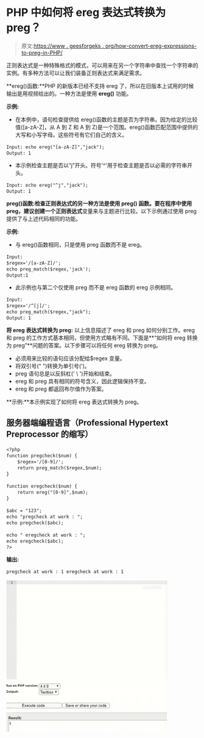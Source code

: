 # PHP 中如何将 ereg 表达式转换为 preg？

> 原文:[https://www . geesforgeks . org/how-convert-ereg-expressions-to-preg-in-PHP/](https://www.geeksforgeeks.org/how-to-convert-ereg-expressions-to-preg-in-php/)

正则表达式是一种特殊格式的模式，可以用来在另一个字符串中查找一个字符串的实例。有多种方法可以让我们装备正则表达式来满足需求。

**ereg()函数:**PHP 的新版本已经不支持 ereg 了，所以在旧版本上试用的时候输出是用视频给出的。一种方法是使用 **ereg()** 功能。

**示例:**

*   在本例中，语句检查提供给 ereg()函数的主题是否为字符串。因为给定的比较值([a-zA-Z]，从 A 到 Z 和 A 到 Z)是一个范围。ereg()函数匹配范围中提供的大写和小写字母。这些符号有它们自己的含义。

```
Input: echo ereg("[a-zA-Z]","jack"); 
Output: 1
```

*   本示例检查主题是否以“j”开头。符号'^'用于检查主题是否以必需的字符串开头。

```
Input: echo ereg("^j","jack");
Output: 1
```

**preg()函数:**检查正则表达式的另一种方法是使用 **preg()** 函数。要在程序中使用 preg，建议创建一个**正则表达式**变量来与主题进行比较。以下示例通过使用 preg 提供了与上述代码相同的功能。

**示例:**

*   与 ereg()函数相同，只是使用 preg 函数而不是 ereg。

```
Input:  
$regex='/[a-zA-Z]/';
echo preg_match($regex,'jack');
Output:1
```

*   此示例也与第二个仅使用 preg 而不是 ereg 函数的 ereg 示例相同。

```
Input: 
$regex='/^[j]/';
echo preg_match($regex,"jack");
Output: 1
```

**将 ereg 表达式转换为 preg:** 以上信息描述了 ereg 和 preg 如何分别工作。ereg 和 preg 的工作方式基本相同，但使用方式略有不同。下面是**“如何将 ereg 转换为 preg”**问题的答案。以下步骤可以将任何 ereg 转换为 preg。

*   必须用来比较的语句应该分配给$regex 变量。
*   将双引号(" ")转换为单引号(')。
*   preg 语句总是以反斜杠(' \ ')开始和结束。
*   ereg 和 preg 具有相同的符号含义，因此逻辑保持不变。
*   ereg 和 preg 都返回布尔值作为答案。

**示例:**本示例实现了如何将 ereg 表达式转换为 preg。

## 服务器端编程语言（Professional Hypertext Preprocessor 的缩写）

```
<?php
function pregcheck($num) {
    $regex='/[0-9]/';
    return preg_match($regex,$num);
}

function eregcheck($num) {
    return ereg("[0-9]",$num);
}

$abc = "123";
echo "pregcheck at work : ";
echo pregcheck($abc);

echo " eregcheck at work : ";
echo eregcheck($abc);
?>
```

**输出:**

```
pregcheck at work : 1 eregcheck at work : 1 
```

![](img/33d11a3eaa54b33137277009cb246158.png)